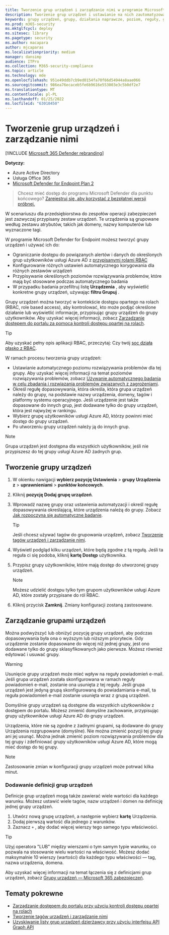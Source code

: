```yaml
---
title: Tworzenie grup urządzeń i zarządzanie nimi w programie Microsoft Defender dla punktu końcowego
description: Tworzenie grup urządzeń i ustawianie na nich zautomatyzowanych poziomów rozwiązywania problemów przez potwierdzanie reguł obowiązujących w grupie
keywords: grupy urządzeń, grupy, działania naprawcze, poziom, reguły, grupa aad, rola, przypisywanie, pozycja
ms.prod: m365-security
ms.mktglfcycl: deploy
ms.sitesec: library
ms.pagetype: security
ms.author: macapara
author: mjcaparas
ms.localizationpriority: medium
manager: dansimp
audience: ITPro
ms.collection: M365-security-compliance
ms.topic: article
ms.technology: mde
ms.openlocfilehash: 951e49ddb7cb9ed0154fa70f66d54944a8aae066
ms.sourcegitcommit: 986ea76ecaceb5fe6b9616e553003e3c5b0df2e7
ms.translationtype: MT
ms.contentlocale: pl-PL
ms.lasthandoff: 01/25/2022
ms.locfileid: "63010450"
---
```

# <a name="create-and-manage-device-groups"></a>Tworzenie grup urządzeń i zarządzanie nimi

[!INCLUDE [Microsoft 365 Defender rebranding](../../includes/microsoft-defender.md)]

**Dotyczy:**
- Azure Active Directory
- Usługa Office 365
- [Microsoft Defender for Endpoint Plan 2](https://go.microsoft.com/fwlink/p/?linkid=2154037)

> Chcesz mieć dostęp do programu Microsoft Defender dla punktu końcowego? [Zarejestruj się, aby korzystać z bezpłatnej wersji próbnej.](https://signup.microsoft.com/create-account/signup?products=7f379fee-c4f9-4278-b0a1-e4c8c2fcdf7e&ru=https://aka.ms/MDEp2OpenTrial?ocid=docs-wdatp-exposedapis-abovefoldlink)

W scenariuszu dla przedsiębiorstwa do zespołów operacji zabezpieczeń jest zazwyczaj przypisany zestaw urządzeń. Te urządzenia są grupowane według zestawu atrybutów, takich jak domeny, nazwy komputerów lub wyznaczone tagi.

W programie Microsoft Defender for Endpoint możesz tworzyć grupy urządzeń i używać ich do:

- Ograniczanie dostępu do powiązanych alertów i danych do określonych grup użytkowników usługi Azure AD z [przypisanymi rolami RBAC](rbac.md)
- Konfigurowanie różnych ustawień automatycznego korygowania dla różnych zestawów urządzeń
- Przypisywanie określonych poziomów rozwiązywania problemów, które mają być stosowane podczas automatycznego badania
- W przypadku badania przefiltruj listę **Urządzenia** , aby wyświetlić konkretne grupy urządzeń, używając **filtru Grupuj** .

Grupy urządzeń można tworzyć w kontekście dostępu opartego na rolach (RBAC, role based access), aby kontrolować, kto może podjąć określone działanie lub wyświetlić informacje, przypisując grupy urządzeń do grupy użytkowników. Aby uzyskać więcej informacji, zobacz [Zarządzanie dostępem do portalu za pomocą kontroli dostępu opartej na rolach](rbac.md).

> [!TIP]
> Aby uzyskać pełny opis aplikacji RBAC, przeczytaj: Czy twój [soc działa płasko z RBAC](https://techcommunity.microsoft.com/t5/Windows-Defender-ATP/Is-your-SOC-running-flat-with-limited-RBAC/ba-p/320015).

W ramach procesu tworzenia grupy urządzeń:

- Ustawianie automatycznego poziomu rozwiązywania problemów dla tej grupy. Aby uzyskać więcej informacji na temat poziomów rozwiązywania problemów, zobacz [Używanie automatycznego badania w celu zbadania i rozwiązania problemów związanych z zagrożeniami](automated-investigations.md).
- Określ regułę dopasowywania, która określa, która grupa urządzeń należy do grupy, na podstawie nazwy urządzenia, domeny, tagów i platformy systemu operacyjnego. Jeśli urządzenie jest także dopasowane do innych grup, jest dodawane tylko do grupy urządzeń, która jest najwyżej w rankingu.
- Wybierz grupę użytkowników usługi Azure AD, którzy powinni mieć dostęp do grupy urządzeń.
- Po utworzeniu grupy urządzeń należy ją do innych grup.

> [!NOTE]
> Grupa urządzeń jest dostępna dla wszystkich użytkowników, jeśli nie przypiszesz do tej grupy usługi Azure AD żadnych grup.

## <a name="create-a-device-group"></a>Tworzenie grupy urządzeń

1. W okienku nawigacji **wybierz pozycję Ustawienia** \> **grupy Urządzenia z** \> **uprawnieniami** \> **punktów końcowych**.

2. Kliknij **pozycję Dodaj grupę urządzeń**.

3. Wprowadź nazwę grupy oraz ustawienia automatyzacji i określ regułę dopasowywania określającą, które urządzenia należą do grupy. Zobacz [Jak rozpoczyna się automatyczne badanie](automated-investigations.md#how-the-automated-investigation-starts).

    > [!TIP]
    > Jeśli chcesz używać tagów do grupowania urządzeń, zobacz [Tworzenie tagów urządzeń i zarządzanie nimi](machine-tags.md).

4. Wyświetl podgląd kilku urządzeń, które będą zgodne z tą regułą. Jeśli ta reguła ci się podoba, kliknij **kartę Dostęp** użytkownika.

5. Przypisz grupy użytkowników, które mają dostęp do utworzonej grupy urządzeń.

    > [!NOTE]
    > Możesz udzielić dostępu tylko tym grupom użytkowników usługi Azure AD, które zostały przypisane do ról RBAC.

6. Kliknij przycisk **Zamknij**. Zmiany konfiguracji zostaną zastosowane.

## <a name="manage-device-groups"></a>Zarządzanie grupami urządzeń

Można podwyższyć lub obniżyć pozycję grupy urządzeń, aby podczas dopasowywania była ona o wyższym lub niższym priorytecie. Gdy urządzenie zostanie dopasowane do więcej niż jednej grupy, jest ono dodawane tylko do grupy sklasyfikowanych jako pierwsze. Możesz również edytować i usuwać grupy.

> [!WARNING]
> Usunięcie grupy urządzeń może mieć wpływ na reguły powiadomień e-mail. Jeśli grupa urządzeń została skonfigurowana w ramach reguły powiadomień e-mail, zostanie ona usunięta z tej reguły. Jeśli grupa urządzeń jest jedyną grupą skonfigurowaną do powiadamiania e-mail, ta reguła powiadomień e-mail zostanie usunięta wraz z grupą urządzeń.

Domyślnie grupy urządzeń są dostępne dla wszystkich użytkowników z dostępem do portalu. Możesz zmienić domyślne zachowanie, przypisując grupy użytkowników usługi Azure AD do grupy urządzeń.

Urządzenia, które nie są zgodne z żadnymi grupami, są dodawane do grupy Urządzenia rozgrupowane (domyślne). Nie można zmienić pozycji tej grupy ani jej usunąć. Można jednak zmienić poziom rozwiązywania problemów dla tej grupy i zdefiniować grupy użytkowników usługi Azure AD, które mogą mieć dostęp do tej grupy.

> [!NOTE]
> Zastosowanie zmian w konfiguracji grupy urządzeń może potrwać kilka minut.

### <a name="add-device-group-definitions"></a>Dodawanie definicji grup urządzeń

Definicje grup urządzeń mogą także zawierać wiele wartości dla każdego warunku. Możesz ustawić wiele tagów, nazw urządzeń i domen na definicję jednej grupy urządzeń.

1. Utwórz nową grupę urządzeń, a następnie wybierz **kartę** Urządzenia.
2. Dodaj pierwszą wartość dla jednego z warunków.
3. Zaznacz `+` , aby dodać więcej wierszy tego samego typu właściwości.

> [!TIP]
> Użyj operatora "LUB" między wierszami o tym samym typie warunku, co pozwala na stosowanie wielu wartości na właściwość.
> Możesz dodać maksymalnie 10 wierszy (wartości) dla każdego typu właściwości — tag, nazwa urządzenia, domena.

Aby uzyskać więcej informacji na temat łączenia się z definicjami grup urządzeń, zobacz [Grupy urządzeń — Microsoft 365 zabezpieczeń](https://sip.security.microsoft.com/homepage).

## <a name="related-topics"></a>Tematy pokrewne

- [Zarządzanie dostępem do portalu przy użyciu kontroli dostępu opartej na rolach](rbac.md)
- [Tworzenie tagów urządzeń i zarządzanie nimi](machine-tags.md)
- [Uzyskiwanie listy grup urządzeń dzierżawcy przy użyciu interfejsu API Graph API](/graph/api/device-list-memberof)
